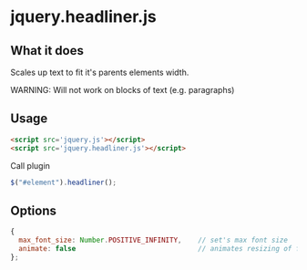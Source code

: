 # jquery.headliner.js

## What it does
Scales up text to fit it's parents elements width.

WARNING: Will not work on blocks of text (e.g. paragraphs)

## Usage

``` html
<script src='jquery.js'></script>
<script src='jquery.headliner.js'></script>
```

Call plugin
``` javascript
$("#element").headliner();
```


## Options

``` javascript
{
  max_font_size: Number.POSITIVE_INFINITY,    // set's max font size
  animate: false                              // animates resizing of font
};
```
